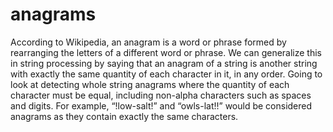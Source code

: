 # anagrams
According to Wikipedia, an anagram is a word or phrase formed by rearranging the letters of a different word or phrase. We can generalize this in string processing by saying that an anagram of a string is another string with exactly the same quantity of each character in it, in any order. Going to look at detecting whole string anagrams where the quantity of each character must be equal, including non-alpha characters such as spaces and digits. For example, “!low-salt!” and “owls-lat!!” would be considered anagrams as they contain exactly the same characters.
